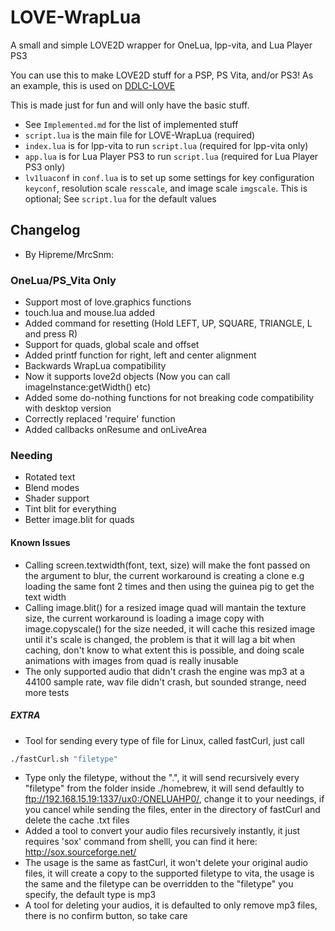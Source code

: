 # LOVE-WrapLua

A small and simple LOVE2D wrapper for OneLua, lpp-vita, and Lua Player PS3

You can use this to make LOVE2D stuff for a PSP, PS Vita, and/or PS3! As an example, this is used on [DDLC-LOVE](https://github.com/LukeZGD/DDLC-LOVE/)

This is made just for fun and will only have the basic stuff.

- See `Implemented.md` for the list of implemented stuff
- `script.lua` is the main file for LOVE-WrapLua (required)
- `index.lua` is for lpp-vita to run `script.lua` (required for lpp-vita only)
- `app.lua` is for Lua Player PS3 to run `script.lua` (required for Lua Player PS3 only)
- `lv1luaconf` in `conf.lua` is to set up some settings for key configuration `keyconf`, resolution scale `resscale`, and image scale `imgscale`. This is optional; See `script.lua` for the default values

## Changelog
- By Hipreme/MrcSnm:
### OneLua/PS_Vita Only
- Support most of love.graphics functions 
- touch.lua and mouse.lua added 
- Added command for resetting (Hold LEFT, UP, SQUARE, TRIANGLE, L and press R)
- Support for quads, global scale and offset
- Added printf function for right, left and center alignment
- Backwards WrapLua compatibility
- Now it supports love2d objects (Now you can call imageInstance:getWidth() etc)
- Added some do-nothing functions for not breaking code compatibility with desktop version
- Correctly replaced 'require' function
- Added callbacks onResume and onLiveArea

### Needing
- Rotated text
- Blend modes
- Shader support
- Tint blit for everything
- Better image.blit for quads


#### Known Issues
- Calling screen.textwidth(font, text, size) will make the font passed on the argument to blur, the current workaround is creating a clone e.g loading the same font 2 times and then using the guinea pig to get the text width
- Calling image.blit() for a resized image quad will mantain the texture size, the current workaround is loading a image copy with image.copyscale() for the size needed, it will cache this resized image until it's scale is changed, the problem is that it will lag a bit when caching, don't know to what extent this is possible, and doing scale animations with images from quad is really inusable
- The only supported audio that didn't crash the engine was mp3 at a 44100 sample rate, wav file didn't crash, but sounded strange, need more tests

##### EXTRA
- Tool for sending every type of file for Linux, called fastCurl, just call
```sh
./fastCurl.sh "filetype"
```
- Type only the filetype, without the ".", it will send recursively every "filetype" from the folder inside ./homebrew, it will send defaultly to ftp://192.168.15.19:1337/ux0:/ONELUAHP0/, change it to your needings, if you cancel while sending the files, enter in the directory of fastCurl and delete the cache .txt files
- Added a tool to convert your audio files recursively instantly, it just requires 'sox' command from shelll, you can find it here: http://sox.sourceforge.net/
- The usage is the same as fastCurl, it won't delete your original audio files, it will create a copy to the supported filetype to vita, the usage is the same and the filetype can be overridden to the "filetype" you specify, the default type is mp3
- A tool for deleting your audios, it is defaulted to only remove mp3 files, there is no confirm button, so take care